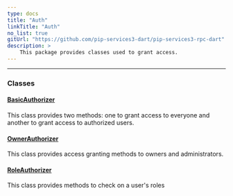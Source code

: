 ```yaml
---
type: docs
title: "Auth"
linkTitle: "Auth"
no_list: true
gitUrl: "https://github.com/pip-services3-dart/pip-services3-rpc-dart"
description: >
    This package provides classes used to grant access.
---
```

---

<div class="module-body"> 

### Classes

#### [BasicAuthorizer](basic_authorizer)
This class provides two methods: one to grant access to everyone and another to grant access to authorized users.

#### [OwnerAuthorizer](owner_authorizer)
This class provides access granting methods to owners and administrators.

#### [RoleAuthorizer](role_authorizer)
This class provides methods to check on a user's roles

</div>
